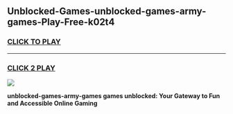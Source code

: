 
## Unblocked-Games-unblocked-games-army-games-Play-Free-k02t4
<h3>
<a href="https://premium76.site?title=unblocked-games-army-games&ref=09A">CLICK TO PLAY</a></h3>
<hr>

<h3>
<a href="https://premium76.site?title=unblocked-games-army-games&ref=09A">CLICK 2 PLAY</a>
  
</h3>

<a href="https://premium76.site?title=unblocked-games-army-games&ref=09A"><img src="https://clearcache.store/games.png"></a>


**unblocked-games-army-games games unblocked: Your Gateway to Fun and Accessible Online Gaming**
